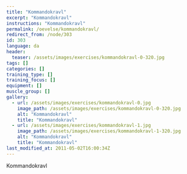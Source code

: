 ```yaml
---
title: "Kommandokravl"
excerpt: "Kommandokravl"
instructions: "Kommandokravl"
permalink: /oevelse/kommandokravl/
redirect_from: /node/303
id: 303
language: da
header:
  teaser: /assets/images/exercises/kommandokravl-0-320.jpg
tags: []
categories: []
training_type: [] 
training_focus: []
equipment: []
muscle_group: []
gallery:
  - url: /assets/images/exercises/kommandokravl-0.jpg
    image_path: /assets/images/exercises/kommandokravl-0-320.jpg
    alt: "Kommandokravl"
    title: "Kommandokravl"
  - url: /assets/images/exercises/kommandokravl-1.jpg
    image_path: /assets/images/exercises/kommandokravl-1-320.jpg
    alt: "Kommandokravl"
    title: "Kommandokravl"
last_modified_at: 2011-05-02T16:00:34Z
---
```


Kommandokravl
